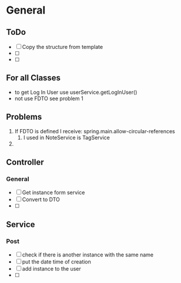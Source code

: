 # General
## ToDo
- [ ] Copy the structure from template
- [ ] 
- [ ] 
## For all Classes

- to get Log In User use userService.getLogInUser()
- not use FDTO see problem 1

## Problems
1. If FDTO is defined I receive: spring.main.allow-circular-references
   1. I used in  NoteService is TagService
2. 

## Controller
### General
- [ ] Get instance form service
- [ ] Convert to DTO
- [ ]


## Service
### Post
- [ ] check if there is another instance with the same name
- [ ] put the date time of creation
- [ ] add instance to the user
- [ ] 
